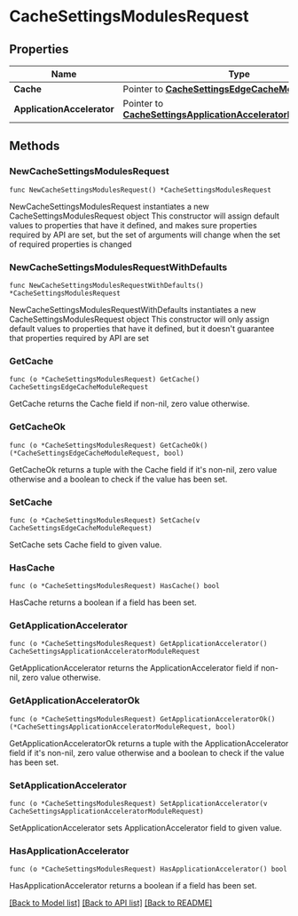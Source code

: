 # CacheSettingsModulesRequest

## Properties

Name | Type | Description | Notes
------------ | ------------- | ------------- | -------------
**Cache** | Pointer to [**CacheSettingsEdgeCacheModuleRequest**](CacheSettingsEdgeCacheModuleRequest.md) |  | [optional] 
**ApplicationAccelerator** | Pointer to [**CacheSettingsApplicationAcceleratorModuleRequest**](CacheSettingsApplicationAcceleratorModuleRequest.md) |  | [optional] 

## Methods

### NewCacheSettingsModulesRequest

`func NewCacheSettingsModulesRequest() *CacheSettingsModulesRequest`

NewCacheSettingsModulesRequest instantiates a new CacheSettingsModulesRequest object
This constructor will assign default values to properties that have it defined,
and makes sure properties required by API are set, but the set of arguments
will change when the set of required properties is changed

### NewCacheSettingsModulesRequestWithDefaults

`func NewCacheSettingsModulesRequestWithDefaults() *CacheSettingsModulesRequest`

NewCacheSettingsModulesRequestWithDefaults instantiates a new CacheSettingsModulesRequest object
This constructor will only assign default values to properties that have it defined,
but it doesn't guarantee that properties required by API are set

### GetCache

`func (o *CacheSettingsModulesRequest) GetCache() CacheSettingsEdgeCacheModuleRequest`

GetCache returns the Cache field if non-nil, zero value otherwise.

### GetCacheOk

`func (o *CacheSettingsModulesRequest) GetCacheOk() (*CacheSettingsEdgeCacheModuleRequest, bool)`

GetCacheOk returns a tuple with the Cache field if it's non-nil, zero value otherwise
and a boolean to check if the value has been set.

### SetCache

`func (o *CacheSettingsModulesRequest) SetCache(v CacheSettingsEdgeCacheModuleRequest)`

SetCache sets Cache field to given value.

### HasCache

`func (o *CacheSettingsModulesRequest) HasCache() bool`

HasCache returns a boolean if a field has been set.

### GetApplicationAccelerator

`func (o *CacheSettingsModulesRequest) GetApplicationAccelerator() CacheSettingsApplicationAcceleratorModuleRequest`

GetApplicationAccelerator returns the ApplicationAccelerator field if non-nil, zero value otherwise.

### GetApplicationAcceleratorOk

`func (o *CacheSettingsModulesRequest) GetApplicationAcceleratorOk() (*CacheSettingsApplicationAcceleratorModuleRequest, bool)`

GetApplicationAcceleratorOk returns a tuple with the ApplicationAccelerator field if it's non-nil, zero value otherwise
and a boolean to check if the value has been set.

### SetApplicationAccelerator

`func (o *CacheSettingsModulesRequest) SetApplicationAccelerator(v CacheSettingsApplicationAcceleratorModuleRequest)`

SetApplicationAccelerator sets ApplicationAccelerator field to given value.

### HasApplicationAccelerator

`func (o *CacheSettingsModulesRequest) HasApplicationAccelerator() bool`

HasApplicationAccelerator returns a boolean if a field has been set.


[[Back to Model list]](../README.md#documentation-for-models) [[Back to API list]](../README.md#documentation-for-api-endpoints) [[Back to README]](../README.md)


